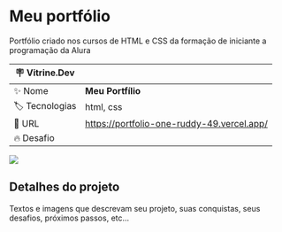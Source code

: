 # Meu portfólio

Portfólio criado nos cursos de HTML e CSS da formação de iniciante a programação da Alura

| :placard: Vitrine.Dev |     |
| -------------  | --- |
| :sparkles: Nome        | **Meu Portfílio**
| :label: Tecnologias | html, css
| :rocket: URL         | https://portfolio-one-ruddy-49.vercel.app/
| :fire: Desafio     | 

<!-- Inserir imagem com a #vitrinedev ao final do link -->
![](https://encrypted-tbn0.gstatic.com/images?q=tbn:ANd9GcTSTW26v9TuGMSyiMKzhnwjiA_Wnx35duuD8g&usqp=CAU#vitrinedev)

## Detalhes do projeto

Textos e imagens que descrevam seu projeto, suas conquistas, seus desafios, próximos passos, etc...
